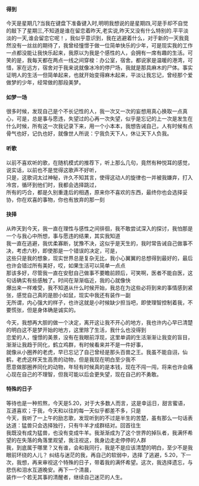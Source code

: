 #### 得到

今天是星期几?当我在键盘下准备键入时,明明我想说的是星期四,可是手却不自觉的敲下了星期三,不知道是谁在留恋着昨天,老实说,昨天又没有什么特别的.平平淡淡的一天,谁会留恋它呢！，我似乎意识到，我在逃避着什么，对于新的一天我竟然没有一丝丝的期待了，我曾经憧憬于做一位简单快乐的少年，可是现实我的工作一点都没能让我快乐起来，我原以为我是个感性的人，会拥有一席有趣的生活。可笑的是，我每天都在两点一线之间穿梭：办公室，宿舍。都说家是温暖的港湾，可惜，家在远方，宿舍对于我来说就像冰冷的停尸场，我就是那具麻木的尸体。事实证明人的生活一但简单起来，也就开始变得麻木起来，平淡让我忘记，曾经那个爱做梦的少年，经常做的那段美梦。

#### 如梦一场

很多时候，发现自己是个不长记性的人，我一次又一次的妄想用真心换取一点真心，可是，总是事与愿违，失望过的心再一次失望，似乎是忘记的上一次是发生在什么时候，所有这一次我记录下来，用一个小本本，我想告诫自己，人有时候有点骨气也好，记仇也好，就像世人所说：宁我负天下人，休让天下人负我。

#### 听歌

以前不喜欢听的歌，在随机模式的推荐下，听上那么几句，竟然有种悦耳的感觉，说实话，以前也不是觉得这歌声不好听，  
只是，这歌词太过神秘，许久不知其言，使得这动人的旋律也一并被我嫌弃，打入冷宫，循环到他们时，我都会选择跳过，  
所有的巧合，都是久别重逢后的相遇，原来你不喜欢的东西，最终你也会选择妥协，你在欢喜的事物，你也有放弃的那一刻

#### 抉择

从昨天到今天，我一直在理性与感性之间徘徊，我不敢尝试深入的探讨，我怕那是一个与我心中所想，事与愿违的结果，其实我知道  
我一直在逃避，我优柔寡断，犹豫不决，这似乎是天生的，我时常告诫自己做事不决，考虑六秒，即使那是一个错误的决定，可是，  
这些只是我的想象，现实世界总是复杂无比，我小心翼翼的总想得到最好的，最后也许会错过所有美好，哎，如果生活可以简单一点点  
那该多好，尽管我一直在安慰自己做事不要瞻前顾后，可笑啊，医者不能自医，这句话确实有些感触了。时间在渐渐临近，我的心就像快  
爆出来一样难受，我不知道从什么时候开始，我总在为这些必将到来的事情感到紧张，感觉自己真的是胆小如鼠，现实中我还有装作一副  
无所谓，内心强大的样子，也许这就是小时候缺少担当吧，即使理智控制着我，不要慌张，但是身体确是诚实的。  

今天，我想再大胆的做一个决定，离开这让我不开心的地方，我也许内心早已清楚的明白这不是梦开始的地方，这里除了生活，我什么也没得到  
恋爱的人，憧憬的美景，没有在我眼前浮现，这里单调的生活渐渐让我变的盲目，渐渐让我趋于同化，鹤立鸡群，有时候看来并不是一件好事，  
就像从小圈养的老虎，早已忘记了自己曾经是那头百兽之王。我虽不能自诩，仙鹤，老虎这样天生高贵的动物，但是我现在明白至少我不  
愿意做那圈养同化的动物，年轻有时候真的是本钱，现在不闯一闯，将来也许会痛心现在自己的不理智，但我可能以后会更失望，现在自己的不勇敢。

#### 特殊的日子

等待也是一种煎熬，今天是5.20，对于大多数人而言，这是幸运日，甜言蜜语，互道喜欢；于我，今天和以往的每一天似乎都差不多，只是  
今天，我听了一上午的励志歌，发现听到的不过是半生的苦楚，虽有那么一句话表达道：猛兽只会选择独行，只有牛羊才成群结对。回首往生  
我既没有成为猛兽，也没有变成牛羊。我渐渐成为了这个世界的掉队者，我满怀希望的在失落的角落里观望，我注视这，我身边走走停停的人群  
我，到底属于哪里？又有谁，会和我同行，我是不是应该清楚的明白，至少不是我眼前环绕的人儿？ 纠结与迷茫的我，再自己的软弱中，选择  了逃避，5.20，下一次，我想，再来审视这个特殊的日子，带着我的满怀希望。这次，我选择遗忘，与悲伤和泪水互道晚安。再下一个清晨，  
装作一个若无其事的清醒者，继续自己迷茫的人生。
